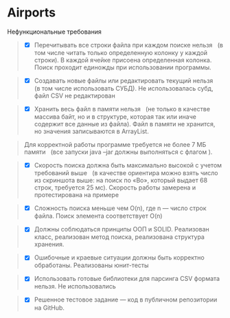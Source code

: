 # Airports
Нефункциональные требования
> - [x] Перечитывать все строки файла при каждом поиске нельзя  
(в том числе читать только определенную колонку у каждой строки).
В каждой ячейке присоена определенная колонка. Поиск проходит единожды при использовании программы.

> - [x] Создавать новые файлы или редактировать текущий нельзя  
(в том числе использовать СУБД). 
Не использовалась субд, файл CSV не редактирован

> - [x] Хранить весь файл в памяти нельзя  
(не только в качестве массива байт, но и в структуре, которая так или иначе содержит все
данные из файла).
Файл в памяти не хранится, но значения записываются в ArrayList.

> Для корректной работы программе требуется не более 7 МБ памяти  
(все запуски java –jar должны выполняться с флагом ).

> - [x] Скорость поиска должна быть максимально высокой с учетом требований выше  
(в качестве ориентира можно взять число из скриншота выше: на поиск по «Bo», который
выдает 68 строк, требуется 25 мс).
Скорость работы замерена и протестирована на примере

> - [x] Сложность поиска меньше чем O(n), где n — число строк файла.
Поиск элемента соответствует O(n)

> - [x] Должны соблюдаться принципы ООП и SOLID.
Реализован класс, реализован метод поиска, реализована структура хранения.

> - [x] Ошибочные и краевые ситуации должны быть корректно обработаны.
Реализованы юнит-тесты

> - [x] Использовать готовые библиотеки для парсинга CSV формата нельзя.
Не использовались

> - [x] Решенное тестовое задание — код в публичном репозитории на GitHub.
